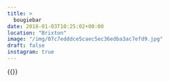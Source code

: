 ```yaml
---
title: >
  bougiebar
date: 2018-01-03T10:25:02+00:00
location: "Brixton"
image: "/img/07c7edddce5caec5ec36edba3ac7efd9.jpg"
draft: false
instagram: true
---
```


{{<photo src="/img/07c7edddce5caec5ec36edba3ac7efd9.jpg">}}
